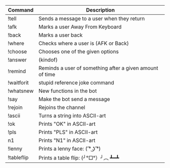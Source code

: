| Command    | Description                                               |
|------------|-----------------------------------------------------------|
| !tell      | Sends a message to a user when they return                |
| !afk       | Marks a user Away From Keyboard                           |
| !back      | Marks a user back                                         |
| !where     | Checks where a user is (AFK or Back)                      |
| !choose    | Chooses one of the given options                          |
| !answer    | (kindof)                                                  |
| !remind    | Reminds a user of something after a given amount of time  |
| !waitforit | stupid reference joke command                             |
| !whatsnew  | New functions in the bot                                  |
| !say       | Make the bot send a message                               |
| !rejoin    | Rejoins the channel                                       |
| !ascii     | Turns a string into ASCII-art                             |
| !ok        | Prints "OK" in ASCII-art                                  |
| !pls       | Prints "PLS" in ASCII-art                                 |
| n1         | Prints "N1" in ASCII-art                                  |
| !lenny     | Prints a lenny face:  ( ͡° ͜ʖ ͡°)                            |
| !tableflip | Prints a table flip: (╯°□°）╯︵ ┻━┻                       |
